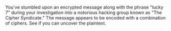 You've stumbled upon an encrypted message along with the phrase "lucky 7" during your investigation into a notorious hacking group known as "The Cipher Syndicate." The message appears to be encoded with a combination of ciphers. See if you can uncover the plaintext.
